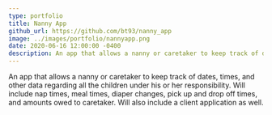 ```yaml
---
type: portfolio
title: Nanny App
github_url: https://github.com/bt93/nanny_app
image: ../images/portfolio/nannyapp.png
date: 2020-06-16 12:00:00 -0400
description: An app that allows a nanny or caretaker to keep track of dates, times, and other data regarding all the children under his or her responsibility.
---
```

An app that allows a nanny or caretaker to keep track of dates, times, and other data regarding all the children under his or her responsibility. Will include nap times, meal times, diaper changes, pick up and drop off times, and amounts owed to caretaker. Will also include a client application as well.